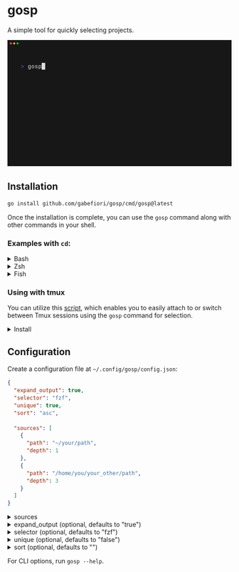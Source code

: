 # gosp
A simple tool for quickly selecting projects.

<img alt="Demo" src="examples/demo.gif" width="600" />

## Installation
```sh
go install github.com/gabefiori/gosp/cmd/gosp@latest
```

Once the installation is complete, you can use the `gosp` command along with other commands in your shell.

### Examples with `cd`:

<details>
<summary>Bash</summary>

> Add to your `~/.bashrc` file:
>
> ```sh
> alias sp='cd "$(gosp)"'
> ```

</details>

<details>
<summary>Zsh</summary>

> Add to your `~/.zshrc` file:
>
> ```sh
> alias sp='cd "$(gosp)"'
> ```

</details>

<details>
<summary>Fish</summary>

> Add to your `~/config.fish` file:
>
> ```fish
> alias sp "cd (gosp)"
> ```

</details>

### Using with tmux
You can utilize this [script](/scripts/gosp-tmux.sh), which enables you to easily attach to or switch between Tmux sessions using the `gosp` command for selection.

<details>
<summary>Install</summary>

>```sh
>sudo wget -O /usr/local/bin/tms https://raw.githubusercontent.com/gabefiori/gosp/refs/heads/main/scripts/gosp-tmux.sh
>sudo chmod +x /usr/local/bin/tms
>```

</details>

## Configuration
Create a configuration file at `~/.config/gosp/config.json`:

```json
{
  "expand_output": true,
  "selector": "fzf",
  "unique": true,
  "sort": "asc",

  "sources": [
    {
      "path": "~/your/path",
      "depth": 1
    },
    {
      "path": "/home/you/your_other/path",
      "depth": 3
    }
  ]
}
```

<details>
<summary>sources</summary>

>  An array of source objects that specify the paths to search and their respective depth levels.
>
> Each source object should contain:
> - **`path`**: The directory path to search.
> - **`depth`**: The depth level for searching within the specified path.

</details>

<details>
<summary>expand_output (optional, defaults to "true")</summary>

> Determines whether the output should be expanded to show additional details. Set to `false` to display only the basic information.

</details>

<details>
<summary>selector (optional, defaults to "fzf")</summary>

> Specifies the tool used for displaying projects. Available options are:
> - `fzf`: A command-line fuzzy finder.
> - `fzy`: A faster alternative to `fzf`.

</details>

<details>
<summary>unique (optional, defaults to "false")</summary>

> When set to `true`, the output will only display unique projects. Note that enabling this option may slightly impact performance.

</details>

<details>
<summary>sort (optional, defaults to "")</summary>

> Defines the order in which the output is sorted. Available options are:
> - `asc`: Sorts the output in ascending order.
> - `desc`: Sorts the output in descending order.
>
> Enabling sorting may also have a slight impact on performance.

</details>

For CLI options, run `gosp --help`.
